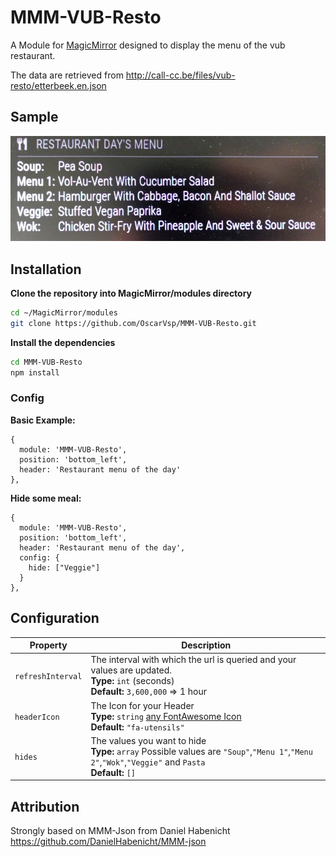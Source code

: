 # MMM-VUB-Resto

A Module for [MagicMirror](https://github.com/MichMich/MagicMirror) designed to
display the menu of the vub restaurant.

The data are retrieved from http://call-cc.be/files/vub-resto/etterbeek.en.json

## Sample

![alt text](https://github.com/OscarVsp/MMM-VUB-Resto/raw/main/sample.jpg "Example")

## Installation

**Clone the repository into MagicMirror/modules directory**
```bash
cd ~/MagicMirror/modules
git clone https://github.com/OscarVsp/MMM-VUB-Resto.git
```

**Install the dependencies**
```bash
cd MMM-VUB-Resto
npm install
```

### Config

**Basic Example:**

```jsonc
{
  module: 'MMM-VUB-Resto',
  position: 'bottom_left',
  header: 'Restaurant menu of the day'
},
```

**Hide some meal:**

```jsonc
{
  module: 'MMM-VUB-Resto',
  position: 'bottom_left',
  header: 'Restaurant menu of the day',
  config: {
    hide: ["Veggie"]
  }
},
```

## Configuration

<table width="100%">
  <thead>
    <tr>
      <th>Property</th>
      <th width="100%">Description</th>
    </tr>
  <thead>
  <tbody>
    <tr>
      <td><code>refreshInterval</code></td>
      <td>The interval with which the url is queried and your values are updated.
        <br><b>Type:</b> <code>int</code> (seconds)
        <br><b>Default:</b> <code>3,600,000</code> => 1 hour
      </td>
    </tr>
    <tr>
      <td><code>headerIcon</code></td>
      <td>The Icon for your Header
        <br><b>Type:</b> <code>string</code> <a href="https://fontawesome.com/icons?d=gallery">any FontAwesome Icon</a>
        <br><b>Default:</b> <code>"fa-utensils"</code> 
      </td>
    </tr>
    <tr>
      <td><code>hides</code></td>
      <td>The values you want to hide
        <br><b>Type:</b> <code>array</code> Possible values are <code>"Soup"</code>,<code>"Menu 1"</code>,<code>"Menu 2"</code>,<code>"Wok"</code>,<code>"Veggie"</code> and <code>Pasta</code>
        <br><b>Default:</b> <code>[]</code> 
      </td>
    </tr>
  </tbody>
</table>

## Attribution

Strongly based on MMM-Json from Daniel Habenicht
https://github.com/DanielHabenicht/MMM-json
